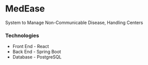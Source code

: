 # MedEase
System to Manage Non-Communicable Disease, Handling Centers


### Technologies

- Front End - React
- Back End - Spring Boot
- Database - PostgreSQL
